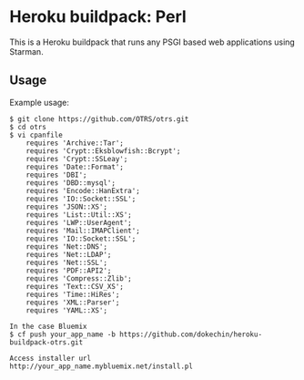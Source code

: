 Heroku buildpack: Perl
======================

This is a Heroku buildpack that runs any PSGI based web applications using Starman.

Usage
-----

Example usage:

    $ git clone https://github.com/OTRS/otrs.git
    $ cd otrs
    $ vi cpanfile
        requires 'Archive::Tar';
        requires 'Crypt::Eksblowfish::Bcrypt';
        requires 'Crypt::SSLeay';
        requires 'Date::Format';
        requires 'DBI';
        requires 'DBD::mysql';
        requires 'Encode::HanExtra';
        requires 'IO::Socket::SSL';
        requires 'JSON::XS';
        requires 'List::Util::XS';
        requires 'LWP::UserAgent';
        requires 'Mail::IMAPClient';
        requires 'IO::Socket::SSL';
        requires 'Net::DNS';
        requires 'Net::LDAP';
        requires 'Net::SSL';
        requires 'PDF::API2';
        requires 'Compress::Zlib';
        requires 'Text::CSV_XS';
        requires 'Time::HiRes';
        requires 'XML::Parser';
        requires 'YAML::XS';

    In the case Bluemix
    $ cf push your_app_name -b https://github.com/dokechin/heroku-buildpack-otrs.git

    Access installer url
    http://your_app_name.mybluemix.net/install.pl



